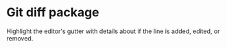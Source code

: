 # Git diff package

Highlight the editor's gutter with details about if the line is added, edited,
or removed.
